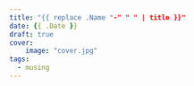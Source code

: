 ```yaml
---
title: "{{ replace .Name "-" " " | title }}"
date: {{ .Date }}
draft: true
cover:
    image: "cover.jpg"
tags:
  - musing
---
```

